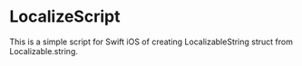 # LocalizeScript
This is a simple script for Swift iOS of creating LocalizableString struct from Localizable.string.
